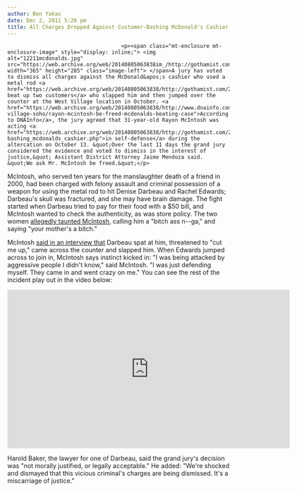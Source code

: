 ```yaml
---
author: Ben Yakas
date: Dec 2, 2011 5:20 pm
title: All Charges Dropped Against Customer-Bashing McDonald's Cashier
---
```


	
										<p><span class="mt-enclosure mt-enclosure-image" style="display: inline;"> <img alt="12211mcdonalds.jpg" src="https://web.archive.org/web/20140805063838im_/http://gothamist.com/attachments/byakas/12211mcdonalds.jpg" width="365" height="285" class="image-left"> </span>A jury has voted to dismiss all charges against the McDonald&apos;s cashier who used a metal rod <a href="https://web.archive.org/web/20140805063838/http://gothamist.com/2011/10/14/video_mcdonalds_cashier_beats_custo.php">to beat up two customers</a> who slapped him and then jumped over the counter at the West Village location in October. <a href="https://web.archive.org/web/20140805063838/http://www.dnainfo.com/20111202/greenwich-village-soho/rayon-mcintosh-be-freed-mcdonalds-beating-case">According to DNAInfo</a>, the jury agreed that 31-year-old Rayon McIntosh was acting <a href="https://web.archive.org/web/20140805063838/http://gothamist.com/2011/10/16/customer-bashing_mcdonalds_cashier.php">in self-defense</a> during the altercation on October 13. &quot;Over the last 11 days the grand jury considered the evidence and voted to dismiss in the interest of justice,&quot; Assistant District Attorney Jaime Mendoza said. &quot;We ask Mr. McIntosh be freed.&quot;</p>

<p>McIntosh, who served ten years for the manslaughter death of a friend in 2000, had been charged with felony assault and criminal possession of a weapon for using the metal rod to hit Denise Darbeau and Rachel Edwards; Darbeau&apos;s skull was fractured, and she may have brain damage. The fight started when Darbeau tried to pay for their food with a $50 bill, and McIntosh wanted to check the authenticity, as was store policy. The two women <a href="https://web.archive.org/web/20140805063838/http://gothamist.com/2011/10/19/mcdonalds_beating_victim_allegedly.php">allegedly taunted McIntosh</a>, calling him a &quot;bitch ass n--ga,&quot; and saying &quot;your mother&apos;s a bitch.&quot; </p>

<p>McIntosh <a href="https://web.archive.org/web/20140805063838/http://gothamist.com/2011/10/22/customer-bashing_mcdonalds_cashier_1.php">said in an interview that</a> Darbeau spat at him, threatened to &quot;cut me up,&quot; came across the counter and slapped him. When Edwards jumped across to join in, McIntosh says instinct kicked in: &quot;I was being attacked by aggressive people I didn&apos;t know,&quot; said McIntosh. &quot;I was just defending myself. They came in and went crazy on me.&quot; You can see the rest of the incident play out in the video below:</p>

<p><iframe width="640" height="360" src="https://web.archive.org/web/20140805063838if_/http://www.youtube.com/embed/25JtpI8jmuI" frameborder="0" allowfullscreen></iframe></p>

<p>Harold Baker, the lawyer for one of Darbeau, said the grand jury&apos;s decision was &quot;not morally justified, or legally acceptable.&quot; He added: &quot;We&apos;re shocked and dismayed that this vicious criminal&apos;s charges are being dismissed. It&apos;s a miscarriage of justice.&quot;</p>					
										
									
				